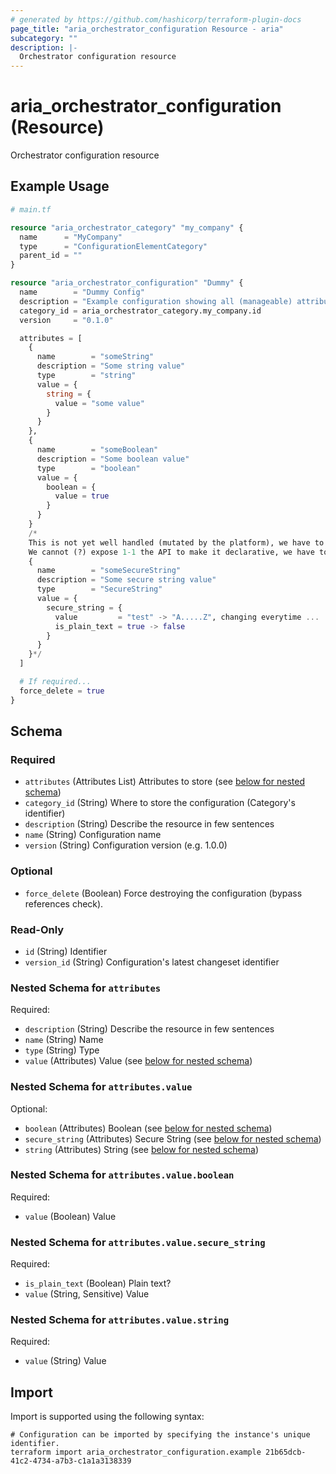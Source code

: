 ```yaml
---
# generated by https://github.com/hashicorp/terraform-plugin-docs
page_title: "aria_orchestrator_configuration Resource - aria"
subcategory: ""
description: |-
  Orchestrator configuration resource
---
```


# aria_orchestrator_configuration (Resource)

Orchestrator configuration resource

## Example Usage

```terraform
# main.tf

resource "aria_orchestrator_category" "my_company" {
  name      = "MyCompany"
  type      = "ConfigurationElementCategory"
  parent_id = ""
}

resource "aria_orchestrator_configuration" "Dummy" {
  name        = "Dummy Config"
  description = "Example configuration showing all (manageable) attribute types."
  category_id = aria_orchestrator_category.my_company.id
  version     = "0.1.0"

  attributes = [
    {
      name        = "someString"
      description = "Some string value"
      type        = "string"
      value = {
        string = {
          value = "some value"
        }
      }
    },
    {
      name        = "someBoolean"
      description = "Some boolean value"
      type        = "boolean"
      value = {
        boolean = {
          value = true
        }
      }
    }
    /*
    This is not yet well handled (mutated by the platform), we have to find a pattern for this.
    We cannot (?) expose 1-1 the API to make it declarative, we have to tackle this challenge.
    {
      name        = "someSecureString"
      description = "Some secure string value"
      type        = "SecureString"
      value = {
        secure_string = {
          value         = "test" -> "A.....Z", changing everytime ...
          is_plain_text = true -> false
        }
      }
    }*/
  ]

  # If required...
  force_delete = true
}
```

<!-- schema generated by tfplugindocs -->
## Schema

### Required

- `attributes` (Attributes List) Attributes to store (see [below for nested schema](#nestedatt--attributes))
- `category_id` (String) Where to store the configuration (Category's identifier)
- `description` (String) Describe the resource in few sentences
- `name` (String) Configuration name
- `version` (String) Configuration version (e.g. 1.0.0)

### Optional

- `force_delete` (Boolean) Force destroying the configuration (bypass references check).

### Read-Only

- `id` (String) Identifier
- `version_id` (String) Configuration's latest changeset identifier

<a id="nestedatt--attributes"></a>
### Nested Schema for `attributes`

Required:

- `description` (String) Describe the resource in few sentences
- `name` (String) Name
- `type` (String) Type
- `value` (Attributes) Value (see [below for nested schema](#nestedatt--attributes--value))

<a id="nestedatt--attributes--value"></a>
### Nested Schema for `attributes.value`

Optional:

- `boolean` (Attributes) Boolean (see [below for nested schema](#nestedatt--attributes--value--boolean))
- `secure_string` (Attributes) Secure String (see [below for nested schema](#nestedatt--attributes--value--secure_string))
- `string` (Attributes) String (see [below for nested schema](#nestedatt--attributes--value--string))

<a id="nestedatt--attributes--value--boolean"></a>
### Nested Schema for `attributes.value.boolean`

Required:

- `value` (Boolean) Value


<a id="nestedatt--attributes--value--secure_string"></a>
### Nested Schema for `attributes.value.secure_string`

Required:

- `is_plain_text` (Boolean) Plain text?
- `value` (String, Sensitive) Value


<a id="nestedatt--attributes--value--string"></a>
### Nested Schema for `attributes.value.string`

Required:

- `value` (String) Value

## Import

Import is supported using the following syntax:

```shell
# Configuration can be imported by specifying the instance's unique identifier.
terraform import aria_orchestrator_configuration.example 21b65dcb-41c2-4734-a7b3-c1a1a3138339
```

